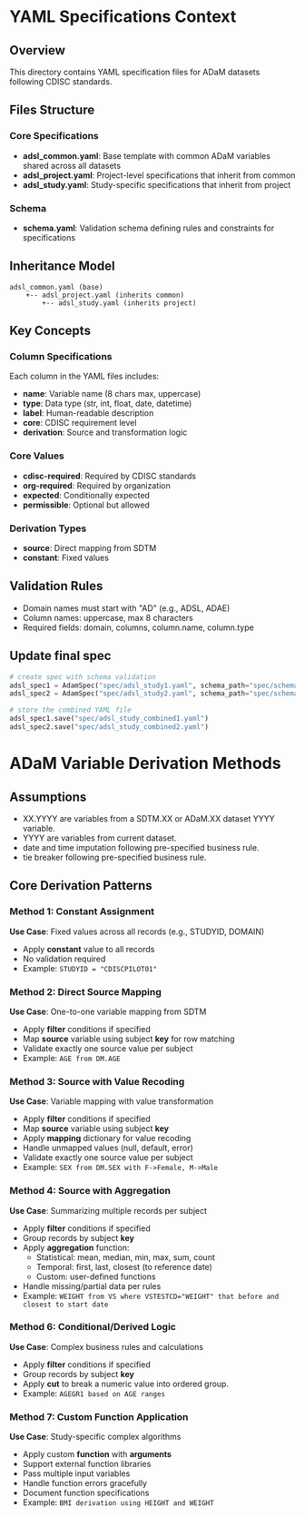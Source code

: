 # YAML Specifications Context

## Overview
This directory contains YAML specification files for ADaM datasets following CDISC standards.

## Files Structure

### Core Specifications
- **adsl_common.yaml**: Base template with common ADaM variables shared across all datasets
- **adsl_project.yaml**: Project-level specifications that inherit from common
- **adsl_study.yaml**: Study-specific specifications that inherit from project

### Schema
- **schema.yaml**: Validation schema defining rules and constraints for specifications

## Inheritance Model
```
adsl_common.yaml (base)
    +-- adsl_project.yaml (inherits common)
        +-- adsl_study.yaml (inherits project)
```

## Key Concepts

### Column Specifications
Each column in the YAML files includes:
- **name**: Variable name (8 chars max, uppercase)
- **type**: Data type (str, int, float, date, datetime)
- **label**: Human-readable description
- **core**: CDISC requirement level
- **derivation**: Source and transformation logic

### Core Values
- **cdisc-required**: Required by CDISC standards
- **org-required**: Required by organization
- **expected**: Conditionally expected
- **permissible**: Optional but allowed

### Derivation Types
- **source**: Direct mapping from SDTM
- **constant**: Fixed values

## Validation Rules
- Domain names must start with "AD" (e.g., ADSL, ADAE)
- Column names: uppercase, max 8 characters
- Required fields: domain, columns, column.name, column.type

## Update final spec 

```python
# create spec with schema validation
adsl_spec1 = AdamSpec("spec/adsl_study1.yaml", schema_path="spec/schema.yaml")
adsl_spec2 = AdamSpec("spec/adsl_study2.yaml", schema_path="spec/schema.yaml")

# store the combined YAML file
adsl_spec1.save("spec/adsl_study_combined1.yaml")
adsl_spec2.save("spec/adsl_study_combined2.yaml")
```

# ADaM Variable Derivation Methods

## Assumptions

- XX.YYYY are variables from a SDTM.XX or ADaM.XX dataset YYYY variable.
- YYYY are variables from current dataset. 
- date and time imputation following pre-specified business rule. 
- tie breaker following pre-specified business rule.

## Core Derivation Patterns

### Method 1: Constant Assignment
**Use Case**: Fixed values across all records (e.g., STUDYID, DOMAIN)
- Apply **constant** value to all records
- No validation required
- Example: `STUDYID = "CDISCPILOT01"`

### Method 2: Direct Source Mapping  
**Use Case**: One-to-one variable mapping from SDTM
- Apply **filter** conditions if specified
- Map **source** variable using subject **key** for row matching
- Validate exactly one source value per subject
- Example: `AGE from DM.AGE`

### Method 3: Source with Value Recoding
**Use Case**: Variable mapping with value transformation
- Apply **filter** conditions if specified
- Map **source** variable using subject **key**
- Apply **mapping** dictionary for value recoding
- Handle unmapped values (null, default, error)
- Validate exactly one source value per subject
- Example: `SEX from DM.SEX with F->Female, M->Male`

### Method 4: Source with Aggregation
**Use Case**: Summarizing multiple records per subject
- Apply **filter** conditions if specified
- Group records by subject **key**
- Apply **aggregation** function:
  - Statistical: mean, median, min, max, sum, count
  - Temporal: first, last, closest (to reference date)
  - Custom: user-defined functions
- Handle missing/partial data per rules
- Example: `WEIGHT from VS where VSTESTCD="WEIGHT" that before and closest to start date`

### Method 6: Conditional/Derived Logic
**Use Case**: Complex business rules and calculations
- Apply **filter** conditions if specified
- Group records by subject **key**
- Apply **cut** to break a numeric value into ordered group.
- Example: `AGEGR1 based on AGE ranges`

### Method 7: Custom Function Application
**Use Case**: Study-specific complex algorithms
- Apply custom **function** with **arguments**
- Support external function libraries
- Pass multiple input variables
- Handle function errors gracefully
- Document function specifications
- Example: `BMI derivation using HEIGHT and WEIGHT`